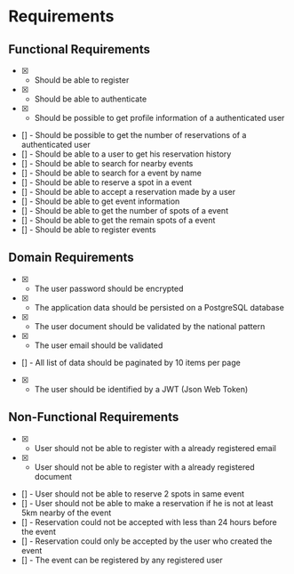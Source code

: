 # Requirements

## Functional Requirements
- [x] - Should be able to register
- [x] - Should be able to authenticate
- [x] - Should be possible to get profile information of a authenticated user
- [] - Should be possible to get the number of reservations of a authenticated user
- [] - Should be able to a user to get his reservation history
- [] - Should be able to search for nearby events 
- [] - Should be able to search for a event by name
- [] - Should be able to reserve a spot in a event
- [] - Should be able to accept a reservation made by a user
- [] - Should be able to get event information
- [] - Should be able to get the number of spots of a event
- [] - Should be able to get the remain spots of a event
- [] - Should be able to register events

## Domain Requirements
- [x] - The user password should be encrypted
- [x] - The application data should be persisted on a PostgreSQL database
- [x] - The user document should be validated by the national pattern
- [x] - The user email should be validated
- [] - All list of data should be paginated by 10 items per page
- [x] - The user should be identified by a JWT (Json Web Token)

## Non-Functional Requirements
- [x] - User should not be able to register with a already registered email
- [x] - User should not be able to register with a already registered document
- [] - User should not be able to reserve 2 spots in same event
- [] - User should not be able to make a reservation if he is not at least 5km nearby of the event
- [] - Reservation could not be accepted with less than 24 hours before the event
- [] - Reservation could only be accepted by the user who created the event
- [] - The event can be registered by any registered user
